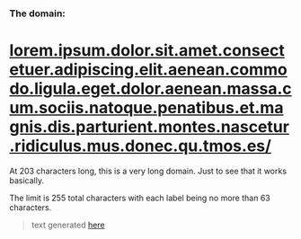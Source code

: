 ### The domain:

# [lorem.ipsum.dolor.sit.amet.consectetuer.adipiscing.elit.aenean.commodo.ligula.eget.dolor.aenean.massa.cum.sociis.natoque.penatibus.et.magnis.dis.parturient.montes.nascetur.ridiculus.mus.donec.qu.tmos.es/](http://lorem.ipsum.dolor.sit.amet.consectetuer.adipiscing.elit.aenean.commodo.ligula.eget.dolor.aenean.massa.cum.sociis.natoque.penatibus.et.magnis.dis.parturient.montes.nascetur.ridiculus.mus.donec.qu.tmos.es/)
At 203 characters long, this is a very long domain. Just to see that it works basically.

The limit is 255 total characters with each label being no more than 63 characters.

> text generated [here](https://www.blindtextgenerator.com/lorem-ipsum)
